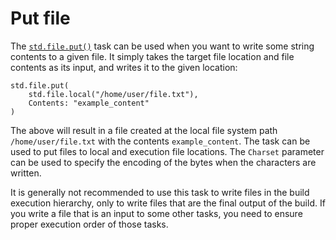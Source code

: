 # Put file

The [`std.file.put()`](/taskdoc/std.file.put.html) task can be used when you want to write some string contents to a given file. It simply takes the target file location and file contents as its input, and writes it to the given location:

```sakerscript
std.file.put(
	std.file.local("/home/user/file.txt"),
	Contents: "example_content"
)
``` 

The above will result in a file created at the local file system path `/home/user/file.txt` with the contents `example_content`. The task can be used to put files to local and execution file locations. The `Charset` parameter can be used to specify the encoding of the bytes when the characters are written.

It is generally not recommended to use this task to write files in the build execution hierarchy, only to write files that are the final output of the build. If you write a file that is an input to some other tasks, you need to ensure proper execution order of those tasks.